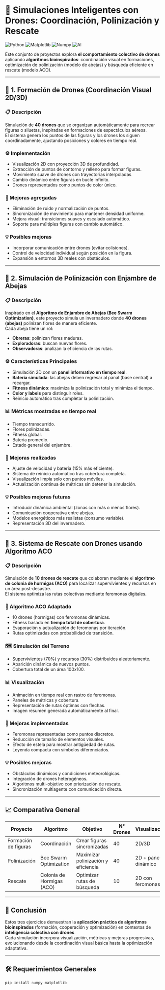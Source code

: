 # 🚀 Simulaciones Inteligentes con Drones: Coordinación, Polinización y Rescate

![Python](https://img.shields.io/badge/Python-3.8%2B-blue)
![Matplotlib](https://img.shields.io/badge/Matplotlib-3.5%2B-orange)
![Numpy](https://img.shields.io/badge/Numpy-1.21%2B-green)
![AI](https://img.shields.io/badge/IA-Algoritmos%20Bioinspirados-purple)

Este conjunto de proyectos explora **el comportamiento colectivo de drones** aplicando **algoritmos bioinspirados**: coordinación visual en formaciones, optimización de polinización (modelo de abejas) y búsqueda eficiente en rescate (modelo ACO).

---

## 🧩 1. Formación de Drones (Coordinación Visual 2D/3D)

### 📋 Descripción
Simulación de **40 drones** que se organizan automáticamente para recrear figuras o siluetas, inspiradas en formaciones de espectáculos aéreos.  
El sistema genera los puntos de las figuras y los drones los siguen coordinadamente, ajustando posiciones y colores en tiempo real.

### ⚙️ Implementación
- Visualización 2D con proyección 3D de profundidad.
- Extracción de puntos de contorno y relleno para formar figuras.
- Movimiento suave de drones con trayectorias interpoladas.
- Cambio dinámico entre figuras en bucle infinito.
- Drones representados como puntos de color único.

### 🔄 Mejoras agregadas
- Eliminación de ruido y normalización de puntos.
- Sincronización de movimiento para mantener densidad uniforme.
- Mejora visual: transiciones suaves y escalado automático.
- Soporte para múltiples figuras con cambio automático.

### 💡 Posibles mejoras
- Incorporar comunicación entre drones (evitar colisiones).
- Control de velocidad individual según posición en la figura.
- Expansión a entornos 3D reales con obstáculos.

---

## 🐝 2. Simulación de Polinización con Enjambre de Abejas

### 📋 Descripción
Inspirado en el **Algoritmo de Enjambre de Abejas (Bee Swarm Optimization)**, este proyecto simula un invernadero donde **40 drones (abejas)** polinizan flores de manera eficiente.  
Cada abeja tiene un rol:
- **Obreras**: polinizan flores maduras.  
- **Exploradoras**: buscan nuevas flores.  
- **Observadoras**: analizan la eficiencia de las rutas.

### ⚙️ Características Principales
- Simulación 2D con un **panel informativo en tiempo real**.
- **Batería simulada**: las abejas deben regresar al panal (base central) a recargar.
- **Fitness dinámico**: maximiza la polinización total y minimiza el tiempo.
- **Color y labels** para distinguir roles.
- Reinicio automático tras completar la polinización.

### 📊 Métricas mostradas en tiempo real
- Tiempo transcurrido.
- Flores polinizadas.
- Fitness global.
- Batería promedio.
- Estado general del enjambre.

### 🔄 Mejoras realizadas
- Ajuste de velocidad y batería (15% más eficiente).
- Sistema de reinicio automático tras cobertura completa.
- Visualización limpia solo con puntos móviles.
- Actualización continua de métricas sin detener la simulación.

### 💡 Posibles mejoras futuras
- Introducir dinámica ambiental (zonas con más o menos flores).
- Comunicación cooperativa entre abejas.
- Modelos energéticos más realistas (consumo variable).
- Representación 3D del invernadero.

---

## 🧠 3. Sistema de Rescate con Drones usando Algoritmo ACO

### 📋 Descripción
Simulación de **10 drones de rescate** que colaboran mediante el **algoritmo de colonia de hormigas (ACO)** para localizar supervivientes y recursos en un área post-desastre.  
El sistema optimiza las rutas colectivas mediante feromonas digitales.

### 🤖 Algoritmo ACO Adaptado
- 10 drones (hormigas) con feromonas dinámicas.
- Fitness basado en **tiempo total de cobertura**.
- Evaporación y actualización de feromonas por iteración.
- Rutas optimizadas con probabilidad de transición.

### 🗺️ Simulación del Terreno
- Supervivientes (70%) y recursos (30%) distribuidos aleatoriamente.
- Aparición dinámica de nuevos puntos.
- Cobertura total de un área 100x100.

### 📊 Visualización
- Animación en tiempo real con rastro de feromonas.
- Paneles de métricas y cobertura.
- Representación de rutas óptimas con flechas.
- Imagen resumen generada automáticamente al final.

### 🔧 Mejoras implementadas
- Feromonas representadas como puntos discretos.
- Reducción de tamaño de elementos visuales.
- Efecto de estela para mostrar antigüedad de rutas.
- Leyenda compacta con símbolos diferenciados.

### 💡 Posibles mejoras
- Obstáculos dinámicos y condiciones meteorológicas.
- Integración de drones heterogéneos.
- Algoritmos multi-objetivo con priorización de rescate.
- Sincronización multiagente con comunicación directa.

---

## 📈 Comparativa General

| Proyecto | Algoritmo | Objetivo | N° Drones | Visualización | Interacción |
|-----------|------------|-----------|------------|----------------|--------------|
| Formación de figuras | Coordinación | Crear figuras sincronizadas | 40 | 2D/3D | Automática |
| Polinización | Bee Swarm Optimization | Maximizar polinización y eficiencia | 40 | 2D + panel dinámico | Reinicio automático |
| Rescate | Colonia de Hormigas (ACO) | Optimizar rutas de búsqueda | 10 | 2D con feromonas | Imagen resumen |

---

## 🔬 Conclusión

Estos tres ejercicios demuestran la **aplicación práctica de algoritmos bioinspirados** (formación, cooperación y optimización) en contextos de **inteligencia colectiva con drones**.  
Cada simulación incorpora visualización, métricas y mejoras progresivas, evolucionando desde la coordinación visual básica hasta la optimización adaptativa.

---

## 🛠️ Requerimientos Generales

```bash
pip install numpy matplotlib
